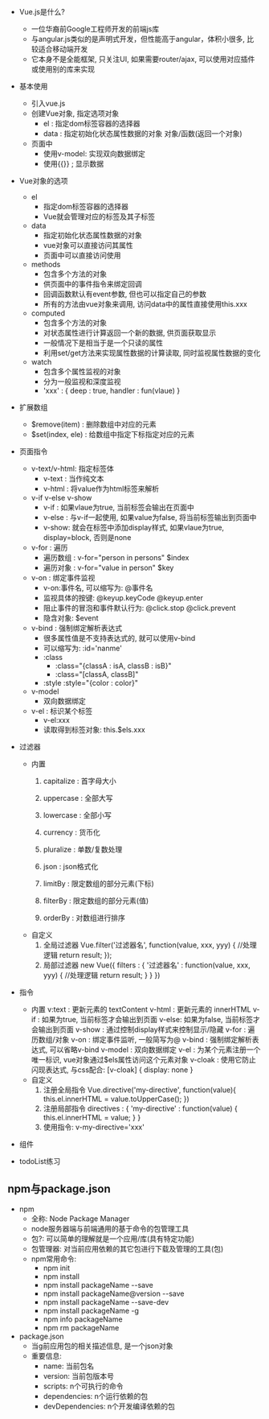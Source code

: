 * Vue.js是什么?
	* 一位华裔前Google工程师开发的前端js库
    * 与angular.js类似的是声明式开发，但性能高于angular，体积小很多, 比较适合移动端开发
    * 它本身不是全能框架, 只关注UI, 如果需要router/ajax, 可以使用对应插件或使用别的库来实现
* 基本使用
	* 引入vue.js
	* 创建Vue对象, 指定选项对象
		* el : 指定dom标签容器的选择器
		* data : 指定初始化状态属性数据的对象
		        对象/函数(返回一个对象)
	* 页面中
		* 使用v-model: 实现双向数据绑定
		* 使用{{}} ; 显示数据
* Vue对象的选项
	* el
		* 指定dom标签容器的选择器
		* Vue就会管理对应的标签及其子标签
	* data
		* 指定初始化状态属性数据的对象
		* vue对象可以直接访问其属性
		* 页面中可以直接访问使用
	* methods
		* 包含多个方法的对象
		* 供页面中的事件指令来绑定回调
		* 回调函数默认有event参数, 但也可以指定自己的参数
		* 所有的方法由vue对象来调用, 访问data中的属性直接使用this.xxx
	* computed
		* 包含多个方法的对象
		* 对状态属性进行计算返回一个新的数据, 供页面获取显示
		* 一般情况下是相当于是一个只读的属性
		* 利用set/get方法来实现属性数据的计算读取, 同时监视属性数据的变化
	* watch
		* 包含多个属性监视的对象
		* 分为一般监视和深度监视
		* 'xxx' : {
			deep : true,
			handler : fun(vlaue)
		}

* 扩展数组
	* $remove(item) : 删除数组中对应的元素
	* $set(index, ele) : 给数组中指定下标指定对应的元素 

* 页面指令
	* v-text/v-html: 指定标签体
		* v-text : 当作纯文本
		* v-html : 将value作为html标签来解析
	* v-if v-else v-show
		* v-if : 如果vlaue为true, 当前标签会输出在页面中
		* v-else : 与v-if一起使用, 如果value为false, 将当前标签输出到页面中
		* v-show: 就会在标签中添加display样式, 如果vlaue为true, display=block, 否则是none
	* v-for : 遍历
		* 遍历数组 : v-for="person in persons"   $index
		* 遍历对象 : v-for="value in person"   $key
	* v-on : 绑定事件监视
		* v-on:事件名, 可以缩写为: @事件名
		* 监视具体的按键: @keyup.keyCode   @keyup.enter
		* 阻止事件的冒泡和事件默认行为: @click.stop   @click.prevent
		* 隐含对象: $event
	* v-bind : 强制绑定解析表达式  
		* 很多属性值是不支持表达式的, 就可以使用v-bind
		* 可以缩写为:  :id='nanme'
		* :class
			* :class="{classA : isA, classB : isB}"
			* :class="[classA, classB]"
		* :style
			:style="{color : color}"
	* v-model
		* 双向数据绑定
	* v-el : 标识某个标签
		* v-el:xxx
		* 读取得到标签对象: this.$els.xxx
* 过滤器
    * 内置
        1. capitalize : 首字母大小
        2. uppercase : 全部大写
        3. lowercase : 全部小写
        4. currency : 货币化
        5. pluralize : 单数/复数处理
        6. json : json格式化
    
        7. limitBy : 限定数组的部分元素(下标)
        8. filterBy : 限定数组的部分元素(值)
        9. orderBy : 对数组进行排序
    * 自定义
        1. 全局过滤器
            Vue.filter('过滤器名', function(value, xxx, yyy) {
                //处理逻辑
                return result;
            });
        2. 局部过滤器
            new Vue({
                filters : {
                    '过滤器名' : function(value, xxx, yyy) {
                        //处理逻辑
                        return result;
                    }
                }
            })
* 指令
    * 内置
        v:text : 更新元素的 textContent
        v-html : 更新元素的 innerHTML
        v-if : 如果为true, 当前标签才会输出到页面
        v-else: 如果为false, 当前标签才会输出到页面
        v-show : 通过控制display样式来控制显示/隐藏
        v-for : 遍历数组/对象
        v-on : 绑定事件监听, 一般简写为@
        v-bind : 强制绑定解析表达式, 可以省略v-bind
        v-model : 双向数据绑定
        v-el : 为某个元素注册一个唯一标识, vue对象通过$els属性访问这个元素对象
        v-cloak : 使用它防止闪现表达式, 与css配合: [v-cloak] { display: none }
    * 自定义
        1. 注册全局指令
            Vue.directive('my-directive', function(value){
                this.el.innerHTML = value.toUpperCase();
            })
        2. 注册局部指令
            directives : {
                'my-directive' : function(value) {
                    this.el.innerHTML = value;
                }
            }
        3. 使用指令:
            v-my-directive='xxx'
* 组件
* todoList练习


## npm与package.json
* npm
  * 全称: Node Package Manager
  * node服务器端与前端通用的基于命令的包管理工具
  * 包?: 可以简单的理解就是一个应用/库(具有特定功能)
  * 包管理器: 对当前应用依赖的其它包进行下载及管理的工具(包)
  * npm常用命令:
    * npm init
    * npm install
    * npm install packageName --save
    * npm install packageName@version --save
    * npm install packageName --save-dev
    * npm install packageName -g
    * npm info packageName
    * npm rm packageName
* package.json
  * 当g前应用包的相关描述信息, 是一个json对象
  * 重要信息:
    * name: 当前包名
    * version: 当前包版本号
    * scripts: n个可执行的命令
    * dependencies: n个运行依赖的包
    * devDependencies: n个开发编译依赖的包